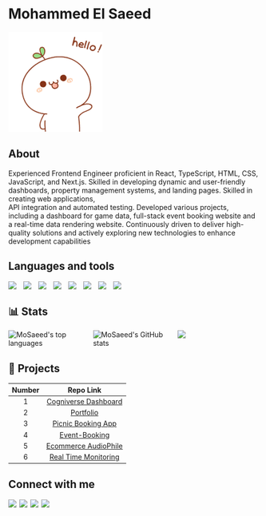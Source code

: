 # Mohammed El Saeed

![Hello](/hello.gif)

## About

Experienced Frontend Engineer proficient in React, TypeScript, HTML, CSS, JavaScript, and Next.js. Skilled in developing dynamic and user-friendly dashboards, property management systems, and landing pages. Skilled in creating web applications,  
API integration and automated testing. Developed various projects, including a dashboard for game data, full-stack event booking website and a real-time data rendering website. Continuously driven to deliver high-quality solutions and actively exploring new technologies to enhance development capabilities

## Languages and tools

<img align="left" width='30px' src="https://cdn.jsdelivr.net/gh/devicons/devicon/icons/html5/html5-original.svg" />

<img align="left" width='30px' src="https://cdn.jsdelivr.net/gh/devicons/devicon/icons/css3/css3-original.svg" />

<img align="left" width='30px' src="https://cdn.jsdelivr.net/gh/devicons/devicon/icons/sass/sass-original.svg" />

<img align="left" width='30px' src="https://cdn.jsdelivr.net/gh/devicons/devicon/icons/javascript/javascript-original.svg" />

<img align="left" width='30px' src="https://cdn.jsdelivr.net/gh/devicons/devicon/icons/react/react-original.svg" />

<img   align="left" width='30px' src="https://cdn.jsdelivr.net/gh/devicons/devicon/icons/jest/jest-plain.svg" />

<img align="left" width='30px'  src="https://cdn.jsdelivr.net/gh/devicons/devicon/icons/python/python-original.svg" />

<img align="left" width='30px' src="https://cdn.jsdelivr.net/gh/devicons/devicon/icons/flask/flask-original-wordmark.svg" />

<br/>

## 📊 Stats

<div style="display: flex; justify-content: space-between; gap:5px">    
    <img width="33%" src="https://github-readme-stats.vercel.app/api/top-langs/?username=MoSaeed15&theme=onedark&layout=compact" alt="MoSaeed's top languages">
    <img width="33%" src="https://github-readme-stats.vercel.app/api?username=MoSaeed15&show_icons=true&theme=gruvbox&hide_rank=true" alt="MoSaeed's GitHub stats">
    <img  width="33%"  src="https://github-readme-streak-stats.herokuapp.com/?user=MoSaeed15&theme=onedark&hide_border=true" />
</div>

## 🫠 Projects

| Number |                                Repo Link                                 |
| :----: | :----------------------------------------------------------------------: |
|   1    | [Cogniverse Dashboard](https://github.com/moSaeed15/cogniverse)        |
|   2    |  [Portfolio](https://github.com/moSaeed15/my-portfolio)          |
|  3    |  [Picnic Booking App](https://github.com/moSaeed15/Picnic-Webapp)        |
|   4  |      [Event-Booking](https://github.com/moSaeed15/tessera-frontend/tree/main)   |
|   5    |   [Ecommerce AudioPhile](https://github.com/moSaeed15/audiophile)        |
|   6    |  [Real Time Monitoring](https://github.com/moSaeed15/MonitoringWebsite)  |

## Connect with me

[<img align="left" width="22px" src="https://cdn.jsdelivr.net/npm/simple-icons@v3/icons/twitter.svg" />][twitter]
[<img align="left" width="22px" src="https://cdn.jsdelivr.net/npm/simple-icons@v3/icons/linkedin.svg" />][linkedin]
[<img align="left" width="22px" src="https://cdn.jsdelivr.net/npm/simple-icons@v3/icons/instagram.svg" />][instagram]
[<img align="left" width="22px" src="https://cdn.jsdelivr.net/npm/simple-icons@v3/icons/facebook.svg" />][facebook]

</br>

[twitter]: https://twitter.com/Mohsaeed_
[facebook]: https://www.facebook.com/mohammed.abudulhamed/
[instagram]: https://www.instagram.com/mohammedelsaeed15/
[linkedin]: https://www.linkedin.com/in/mohammed-saeed-b3507214b/
